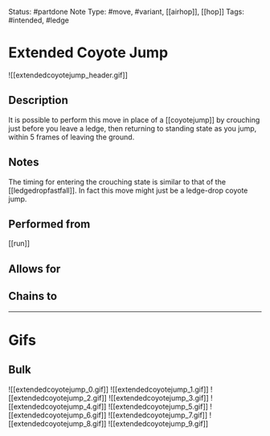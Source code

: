 Status: #partdone
Note Type: #move, #variant, [[airhop]], [[hop]]
Tags: #intended, #ledge 

# Extended Coyote Jump
![[extendedcoyotejump_header.gif]]
## Description
It is possible to perform this move in place of a [[coyotejump]] by crouching just before you leave a ledge, then returning to standing state as you jump, within 5 frames of leaving the ground.

## Notes
The timing for entering the crouching state is similar to that of the [[ledgedropfastfall]]. In fact this move might just be a ledge-drop coyote jump.

## Performed from
[[run]]

## Allows for


## Chains to


___
# Gifs
## Bulk
![[extendedcoyotejump_0.gif]]
![[extendedcoyotejump_1.gif]]
![[extendedcoyotejump_2.gif]]
![[extendedcoyotejump_3.gif]]
![[extendedcoyotejump_4.gif]]
![[extendedcoyotejump_5.gif]]
![[extendedcoyotejump_6.gif]]
![[extendedcoyotejump_7.gif]]
![[extendedcoyotejump_8.gif]]
![[extendedcoyotejump_9.gif]]